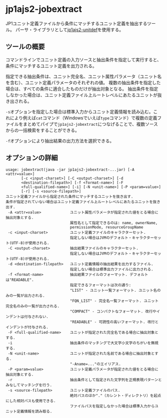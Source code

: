 # jp1ajs2-jobextract

JP1ユニット定義ファイルから条件にマッチするユニット定義を抽出するツール。
パーサ・ライブラリとして[jp1ajs2-unitdef](https://github.com/mizukyf/jp1ajs2.unitdef)を使用する。

## ツールの概要

コマンドラインでユニット定義の入力ソースと抽出条件を指定して実行すると、条件にマッチするユニット定義を出力される。

指定できる抽出条件は、ユニット完全名、ユニット属性パラメータ（ユニット名を含む）、ユニット定義パラメータのそれぞれの値。
複数の抽出条件を指定した場合は、すべての条件に適合したものだけが抽出対象となる。
抽出条件を指定しなかった場合は、ユニット定義ファイル上ルートレベルにあたるユニットが抜き出される。

`-s`オプションを指定した場合は標準入力からユニット定義情報を読み込む。これにより例えば`cat`コマンド（Windowsでいえば`type`コマンド）で複数の定義ファイルをまとめてパイプで`jp1ajs2-jobextract`につなげることで、複数ソースからの一括検索をすることができる。

`-f`オプションにより抽出結果の出力方法を選択できる。

## オプションの詳細

```
usage: jobextract(java -jar jp1ajs2-jobextract-...jar) [-A <attr=value>]
       [-c <input-charset>] [-C <output-charset>] [-d
       <destination-filepath>] [-f <format-name>] [-F
       <full-qualified-name>] [-i] [-N <unit-name>] [-P <param=value>]
       [-r] [-s <source-filepath>]
ユニット定義ファイルから指定された条件にマッチするユニットを抜き出す.
条件が指定されていない場合はユニット定義ファイル上ルートレベルにあたるユニットを抜き出す.
 -A <attr=value>             ユニット属性パラメータが指定された値をとる場合に抽出対象とする.
                             属性名として指定できるのは: name, ownerName,
                             permissionMode, resourceGroupName
 -c <input-charset>          ユニット定義ファイルのキャラクターセット.
                             指定しない場合はJVMのデフォルト・キャラクターセット(UTF-8)が使用される.
 -C <output-charset>         抽出結果ファイルのキャラクターセット.
                             指定しない場合はJVMのデフォルト・キャラクターセット(UTF-8)が使用される.
 -d <destination-filepath>   ユニット定義情報の抽出結果を出力するファイル.
                             指定しない場合は標準出力ファイルに出力される.
 -f <format-name>            抽出結果ファイルのフォーマット. デフォルトは"READABLE".
                             指定できるフォーマットは次の通り:
                             "LIST" - ユニット一覧フォーマット. ユニット名のみの一覧が出力される.
                             "FQN_LIST" - 完全名一覧フォーマット. ユニット完全名のみの一覧が出力される.
                             "COMPACT" - コンパクトなフォーマット. 改行やインデントは付与されない.
                             "READABLE" - 可読性の高いフォーマット. 改行とインデントが付与される.
 -F <full-qualified-name>    ユニットが指定された完全名である場合に抽出対象とする.
 -i                          抽出条件のマッチングで大文字小文字のちがいを無視する.
 -N <unit-name>              ユニットが指定された名前である場合に抽出対象とする.
                             "-Aname=..."のエイリアス.
 -P <param=value>            ユニット定義パラメータが指定された値をとる場合に抽出対象とする.
 -r                          抽出条件として指定された文字列を正規表現パターンとみなしてマッチングを行う.
 -s <source-filepath>        ユニット定義ファイルのパス.
                             絶対パスのほか"."（カレント・ディレクトリ）を起点にした相対パスも使用できる.
                             ファイルパスを指定しなかった場合は標準入力からユニット定義情報を読み取る.
```
